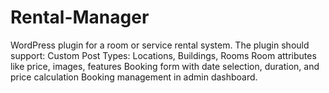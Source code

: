 # Rental-Manager
WordPress plugin for a room or service rental system. The plugin should support:  Custom Post Types: Locations, Buildings, Rooms  Room attributes like price, images, features  Booking form with date selection, duration, and price calculation  Booking management in admin dashboard.
